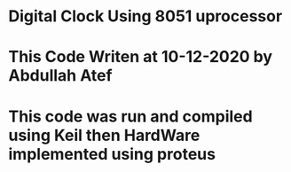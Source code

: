 # Digital Clock Using 8051 uprocessor
 
# This Code Writen at 10-12-2020 by Abdullah Atef

# This code was run and compiled using Keil then HardWare implemented using proteus
